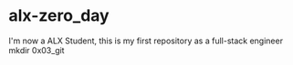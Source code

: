 # alx-zero_day
I'm now a ALX Student, this is my first repository as a full-stack engineer
mkdir 0x03_git
